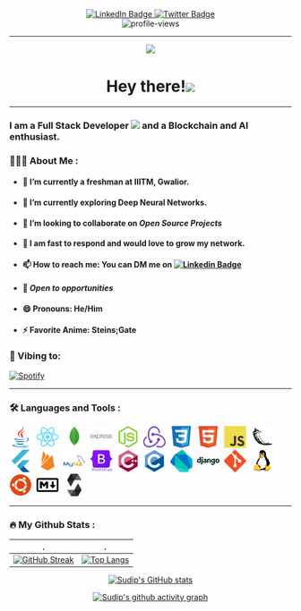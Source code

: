 <!--
*Sudip's Github Profile*
 -->
 
<div id="header" align="center">
<!--   <img src="https://media.giphy.com/media/M9gbBd9nbDrOTu1Mqx/giphy.gif" width="100"/> -->
 
  <div id="badges">
   <a href="https://www.linkedin.com/in/sudip-banerjee-300b691bb/">
     <img src="https://img.shields.io/badge/LinkedIn-blue?style=for-the-badge&logo=linkedin&logoColor=white" alt="LinkedIn Badge"/>
   </a>
   <a href="https://twitter.com/Metal_Oopa_">
     <img src="https://img.shields.io/badge/Twitter-blue?style=for-the-badge&logo=twitter&logoColor=white" alt="Twitter Badge"/>
   </a>
 </div>
 
 <div>
  <img src="https://komarev.com/ghpvc/?username=metal-oopa&style=flat-square&color=red" alt="profile-views"/>
 </div>
 
 ***
 
 <img src="https://media.giphy.com/media/jdPMeyv9rn0hZHh8n9/giphy.gif" height="300"/>
</div>
<div align="center">
  <h1>
    Hey there!<img src="https://media.giphy.com/media/hvRJCLFzcasrR4ia7z/giphy.gif" width="30px"/>
  </h1>
 </div>

***

### I am a Full Stack Developer <img src="https://media.giphy.com/media/WUlplcMpOCEmTGBtBW/giphy.gif" width="30"> and a Blockchain and AI enthusiast.

###  👨🏻‍💻 About Me :

- #### 🔭 I’m currently a freshman at IIITM, Gwalior.
- #### 🌱 I’m currently exploring **Deep Neural Networks**.
- #### 👯 I’m looking to collaborate on *Open Source Projects*
- #### 💬 I am fast to respond and would love to grow my network.
- #### 📫 How to reach me: You can DM me on [![Linkedin Badge](https://img.shields.io/badge/LinekIn-blue?style=flat&logo=Linkedin&logoColor=white)](https://www.linkedin.com/in/sudip-banerjee-300b691bb/)
- #### 🏢 *Open to opportunities*
- #### 😄 Pronouns: He/Him
- #### ⚡ Favorite Anime: Steins;Gate

### 🎺 Vibing to:
[![Spotify](https://novatorem-rbkjoiojv-sudip5banerjee1974-gmailcom.vercel.app/api/spotify)](https://open.spotify.com/user/7jctaapw9v95ifztxup8twk6c)

***
### 🛠️ Languages and Tools :

<div>
 
  <img src="https://raw.githubusercontent.com/devicons/devicon/1119b9f84c0290e0f0b38982099a2bd027a48bf1/icons/java/java-original.svg" title="Java" alt="Java"      width="40" height="40"/>&nbsp;
  <img src="https://raw.githubusercontent.com/devicons/devicon/1119b9f84c0290e0f0b38982099a2bd027a48bf1/icons/react/react-original.svg" title="React" alt="React"  width="40" height="40"/>&nbsp;
 <img src="https://raw.githubusercontent.com/devicons/devicon/1119b9f84c0290e0f0b38982099a2bd027a48bf1/icons/mongodb/mongodb-original.svg" title="mongodb"  alt="mongodb" width="40" height="40"/>&nbsp;
 <img src="https://raw.githubusercontent.com/devicons/devicon/1119b9f84c0290e0f0b38982099a2bd027a48bf1/icons/express/express-original-wordmark.svg" title="express"  alt="express" width="40" height="40"/>&nbsp;
  <img src="https://raw.githubusercontent.com/devicons/devicon/1119b9f84c0290e0f0b38982099a2bd027a48bf1/icons/nodejs/nodejs-original.svg" title="NodeJS" alt="NodeJS"  width="40" height="40"/>&nbsp;
  <img src="https://raw.githubusercontent.com/devicons/devicon/1119b9f84c0290e0f0b38982099a2bd027a48bf1/icons/redux/redux-original.svg" title="Redux" alt="Redux "  width="40" height="40"/>&nbsp;
  <img src="https://raw.githubusercontent.com/devicons/devicon/1119b9f84c0290e0f0b38982099a2bd027a48bf1/icons/css3/css3-original.svg"  title="CSS3" alt="CSS"  width="40" height="40"/>&nbsp;
   <img src="https://raw.githubusercontent.com/devicons/devicon/1119b9f84c0290e0f0b38982099a2bd027a48bf1/icons/html5/html5-original.svg" title="HTML5" alt="HTML"  width="40" height="40"/>&nbsp;
  <img src="https://raw.githubusercontent.com/devicons/devicon/1119b9f84c0290e0f0b38982099a2bd027a48bf1/icons/javascript/javascript-original.svg" title="JavaScript"  alt="JavaScript" width="40" height="40"/>&nbsp;
 <img src="https://raw.githubusercontent.com/devicons/devicon/1119b9f84c0290e0f0b38982099a2bd027a48bf1/icons/flask/flask-original.svg" title="flask" alt="flask"  width="40" height="40"/>&nbsp;
  <img src="https://raw.githubusercontent.com/devicons/devicon/1119b9f84c0290e0f0b38982099a2bd027a48bf1/icons/flutter/flutter-original.svg" title="Flutter"    alt="Flutter" width="40" height="40"/>&nbsp;
  <img src="https://raw.githubusercontent.com/devicons/devicon/1119b9f84c0290e0f0b38982099a2bd027a48bf1/icons/firebase/firebase-plain.svg" title="Firebase"  alt="Firebase" width="40" height="40"/>&nbsp;
  <img src="https://raw.githubusercontent.com/devicons/devicon/1119b9f84c0290e0f0b38982099a2bd027a48bf1/icons/mysql/mysql-original-wordmark.svg" title="MySQL"  alt="MySQL" width="40" height="40"/>&nbsp;
   <img src="https://raw.githubusercontent.com/devicons/devicon/1119b9f84c0290e0f0b38982099a2bd027a48bf1/icons/bootstrap/bootstrap-original-wordmark.svg"  title="bootstrap" alt="bootstrap" width="40" height="40"/>&nbsp;
 <img  src="https://raw.githubusercontent.com/devicons/devicon/1119b9f84c0290e0f0b38982099a2bd027a48bf1/icons/cplusplus/cplusplus-original.svg" title="cplusplus"  alt="cplusplus" width="40" height="40"/>&nbsp;
 <img  src="https://raw.githubusercontent.com/devicons/devicon/1119b9f84c0290e0f0b38982099a2bd027a48bf1/icons/c/c-original.svg" title="c" alt="c" width="40"  height="40"/>&nbsp;
 <img  src="https://raw.githubusercontent.com/devicons/devicon/1119b9f84c0290e0f0b38982099a2bd027a48bf1/icons/dart/dart-original.svg" 
  title="dart" alt="dart" width="40" height="40"/>&nbsp;
 <img  src="https://raw.githubusercontent.com/devicons/devicon/1119b9f84c0290e0f0b38982099a2bd027a48bf1/icons/django/django-plain-wordmark.svg" title="django"  alt="django" width="40" height="40"/>&nbsp;
  <img src="https://raw.githubusercontent.com/devicons/devicon/1119b9f84c0290e0f0b38982099a2bd027a48bf1/icons/git/git-original.svg"  title="Git"  alt="Git"  width="40"  height="40"/>&nbsp;
 <img  src="https://raw.githubusercontent.com/devicons/devicon/1119b9f84c0290e0f0b38982099a2bd027a48bf1/icons/linux/linux-original.svg" title="linux" alt="linux"  width="40" height="40"/>&nbsp;
 <img  src="https://raw.githubusercontent.com/devicons/devicon/1119b9f84c0290e0f0b38982099a2bd027a48bf1/icons/ubuntu/ubuntu-plain.svg" title="ubuntu" alt="ubuntu"  width="40" height="40"/>&nbsp;
 <img  src="https://raw.githubusercontent.com/devicons/devicon/1119b9f84c0290e0f0b38982099a2bd027a48bf1/icons/markdown/markdown-original.svg" title="markdown"  alt="markdown" width="40" height="40"/>&nbsp;
 <img  src="https://raw.githubusercontent.com/devicons/devicon/1119b9f84c0290e0f0b38982099a2bd027a48bf1/icons/solidity/solidity-original.svg" title="solidty"  alt="solidty" width="40" height="40"/>&nbsp;
 
</div>

***

### 🔥 My Github Stats :


. | .
:---: | :---: 
[![GitHub Streak](https://github-readme-streak-stats.herokuapp.com?user=metal-oopa&theme=cobalt&hide_border=true&date_format=M%20j%5B%2C%20Y%5D&fire=DD0000&ring=DD2727&currStreakNum=00DD3DC2&background=000000)](#!) | [![Top Langs](https://github-readme-stats.vercel.app/api/top-langs/?username=metal-oopa&layout=compact&theme=vision-friendly-dark&hide_border=true)](#!)

<div id="github_stats" align="center">

[![Sudip's GitHub stats](https://github-readme-stats.vercel.app/api?username=metal-oopa&count_private=true&show_icons=true&theme=radical&hide_border=true)](#!)

[![Sudip's github activity graph](https://github-activity-graph-oopa.herokuapp.com/graph?username=metal-oopa&theme=redical&hide_border=true)](#!)


</div>

<!--START_SECTION:activity-->
